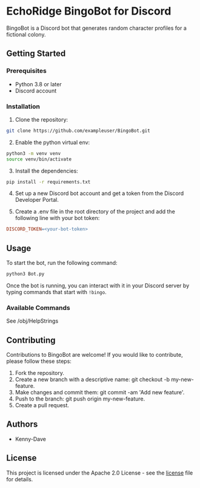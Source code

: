 # EchoRidge BingoBot for Discord

BingoBot is a Discord bot that generates random character profiles for a fictional colony.

## Getting Started
### Prerequisites
- Python 3.8 or later
- Discord account

### Installation
1. Clone the repository:

```bash
git clone https://github.com/exampleuser/BingoBot.git
```

2. Enable the python virtual env:

```bash
python3 -m venv venv
source venv/bin/activate
```

3. Install the dependencies:
```bash
pip install -r requirements.txt
```

4. Set up a new Discord bot account and get a token from the Discord Developer Portal.

5. Create a .env file in the root directory of the project and add the following line with your bot token:

```makefile
DISCORD_TOKEN=<your-bot-token>
```

## Usage
To start the bot, run the following command:

```bash
python3 Bot.py
```

Once the bot is running, you can interact with it in your Discord server by typing commands that start with `!bingo`.

### Available Commands

See /obj/HelpStrings

## Contributing
Contributions to BingoBot are welcome! If you would like to contribute, please follow these steps:

1. Fork the repository.
2. Create a new branch with a descriptive name: git checkout -b my-new-feature.
3. Make changes and commit them: git commit -am 'Add new feature'.
4. Push to the branch: git push origin my-new-feature.
5. Create a pull request.

## Authors
- Kenny-Dave

## License
This project is licensed under the Apache 2.0 License - see the [license](license) file for details.